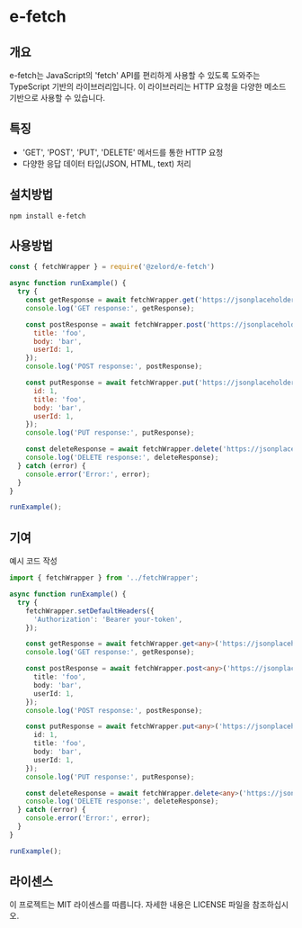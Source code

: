 # e-fetch

## 개요
e-fetch는 JavaScript의 'fetch' API를 편리하게 사용할 수 있도록 도와주는 TypeScript 기반의 라이브러리입니다. 이 라이브러리는 HTTP 요청을 다양한 메소드기반으로 사용할 수 있습니다.

## 특징
- 'GET', 'POST', 'PUT', 'DELETE' 메서드를 통한 HTTP 요청
- 다양한 응답 데이터 타입(JSON, HTML, text) 처리

## 설치방법
`npm install e-fetch`

## 사용방법

```javascript
const { fetchWrapper } = require('@zelord/e-fetch')

async function runExample() {
  try {
    const getResponse = await fetchWrapper.get('https://jsonplaceholder.typicode.com/posts/1');
    console.log('GET response:', getResponse);

    const postResponse = await fetchWrapper.post('https://jsonplaceholder.typicode.com/posts', {
      title: 'foo',
      body: 'bar',
      userId: 1,
    });
    console.log('POST response:', postResponse);

    const putResponse = await fetchWrapper.put('https://jsonplaceholder.typicode.com/posts/1', {
      id: 1,
      title: 'foo',
      body: 'bar',
      userId: 1,
    });
    console.log('PUT response:', putResponse);

    const deleteResponse = await fetchWrapper.delete('https://jsonplaceholder.typicode.com/posts/1');
    console.log('DELETE response:', deleteResponse);
  } catch (error) {
    console.error('Error:', error);
  }
}

runExample();
```

## 기여

예시 코드 작성
```typescript
import { fetchWrapper } from '../fetchWrapper';

async function runExample() {
  try {
    fetchWrapper.setDefaultHeaders({
      'Authorization': 'Bearer your-token',
    });

    const getResponse = await fetchWrapper.get<any>('https://jsonplaceholder.typicode.com/posts/1');
    console.log('GET response:', getResponse);

    const postResponse = await fetchWrapper.post<any>('https://jsonplaceholder.typicode.com/posts', {
      title: 'foo',
      body: 'bar',
      userId: 1,
    });
    console.log('POST response:', postResponse);

    const putResponse = await fetchWrapper.put<any>('https://jsonplaceholder.typicode.com/posts/1', {
      id: 1,
      title: 'foo',
      body: 'bar',
      userId: 1,
    });
    console.log('PUT response:', putResponse);

    const deleteResponse = await fetchWrapper.delete<any>('https://jsonplaceholder.typicode.com/posts/1');
    console.log('DELETE response:', deleteResponse);
  } catch (error) {
    console.error('Error:', error);
  }
}

runExample();

```


## 라이센스
이 프로젝트는 MIT 라이센스를 따릅니다. 자세한 내용은 LICENSE 파일을 참조하십시오.

